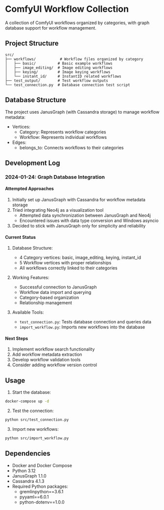# ComfyUI Workflow Collection

A collection of ComfyUI workflows organized by categories, with graph database support for workflow management.

## Project Structure

```
src/
├── workflows/           # Workflow files organized by category
│   ├── basic/          # Basic example workflows
│   ├── image_editing/  # Image editing workflows
│   ├── keying/         # Image keying workflows
│   └── instant_id/     # InstantID related workflows
├── test_output/        # Test workflow outputs
└── test_connection.py  # Database connection test script
```

## Database Structure

The project uses JanusGraph (with Cassandra storage) to manage workflow metadata:

- Vertices:
  - Category: Represents workflow categories
  - Workflow: Represents individual workflows
- Edges:
  - belongs_to: Connects workflows to their categories

## Development Log

### 2024-01-24: Graph Database Integration

#### Attempted Approaches
1. Initially set up JanusGraph with Cassandra for workflow metadata storage
2. Tried integrating Neo4j as a visualization tool
   - Attempted data synchronization between JanusGraph and Neo4j
   - Encountered issues with data type conversion and Windows asyncio
3. Decided to stick with JanusGraph only for simplicity and reliability

#### Current Status
1. Database Structure:
   - 4 Category vertices: basic, image_editing, keying, instant_id
   - 5 Workflow vertices with proper relationships
   - All workflows correctly linked to their categories

2. Working Features:
   - Successful connection to JanusGraph
   - Workflow data import and querying
   - Category-based organization
   - Relationship management

3. Available Tools:
   - `test_connection.py`: Tests database connection and queries data
   - `import_workflow.py`: Imports new workflows into the database

#### Next Steps
1. Implement workflow search functionality
2. Add workflow metadata extraction
3. Develop workflow validation tools
4. Consider adding workflow version control

## Usage

1. Start the database:
```bash
docker-compose up -d
```

2. Test the connection:
```bash
python src/test_connection.py
```

3. Import new workflows:
```bash
python src/import_workflow.py
```

## Dependencies
- Docker and Docker Compose
- Python 3.12
- JanusGraph 1.1.0
- Cassandra 4.1.3
- Required Python packages:
  - gremlinpython==3.6.1
  - pyyaml==6.0.1
  - python-dotenv==1.0.0 